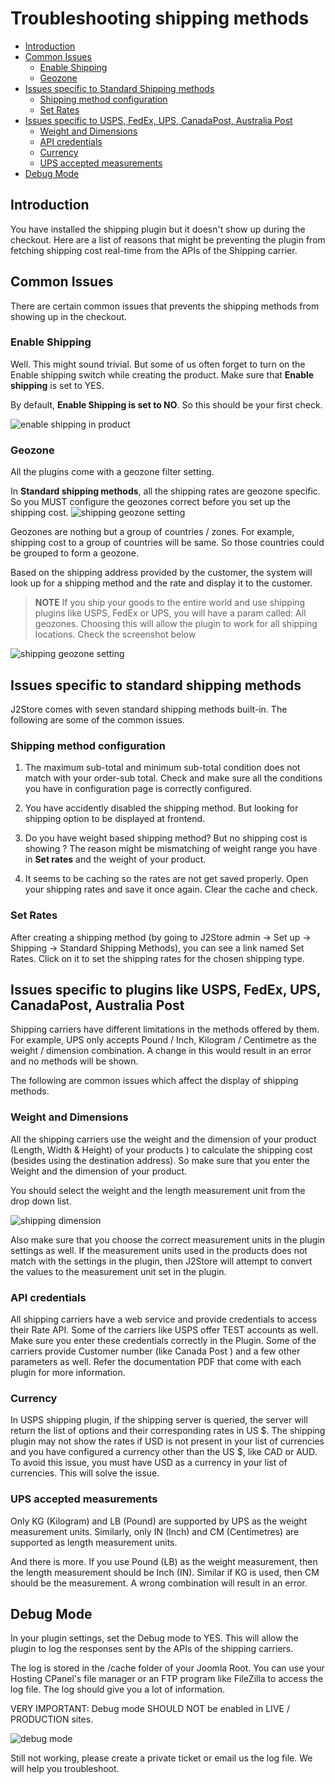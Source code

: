 # Troubleshooting shipping methods

* [Introduction](#introduction)
* [Common Issues](#common_issues)
	* [Enable Shipping](#enable_shipping)
	* [Geozone](#geozone)
* [Issues specific to Standard Shipping methods](#issues-standard-shipping)
	* [Shipping method configuration](standard-shipping-configuration)
	* [Set Rates](#set_rates)
* [Issues specific to USPS, FedEx, UPS, CanadaPost, Australia Post](#specific-plugins)
	* [Weight and Dimensions](#weight_dimension)
	* [API credentials](#api_credentials)
	* [Currency](#currency)
	* [UPS accepted measurements](#ups_measurements)
* [Debug Mode](#debug_mode)

<a name="introduction"></a>
## Introduction
You have installed the shipping plugin but it doesn't show up during the checkout. Here are a list of reasons that might be preventing the plugin from fetching shipping cost real-time from the APIs of the Shipping carrier.

<a name="common_issues"></a>
## Common Issues

There are certain common issues that prevents the shipping methods from showing up in the checkout.

<a name="enable_shipping"></a>
### Enable Shipping

Well. This might sound trivial. But some of us often forget to turn on the Enable shipping switch while creating the product. Make sure that **Enable shipping** is set to YES.

By default, **Enable Shipping is set to NO**. So this should be your first check.

![enable shipping in product](./assets/images/shipping_enable_item.png)

<a name="geozone"></a>
### Geozone

All the plugins come with a geozone filter setting.

In **Standard shipping methods**, all the shipping rates are geozone specific. So you MUST configure the geozones correct before you set up the shipping cost.
![shipping geozone setting](./assets/images/shipping_geozone.jpg)

Geozones are nothing but a group of countries / zones.
For example, shipping cost to a group of countries will be same. So those countries could be grouped to form a geozone.

Based on the shipping address provided by the customer, the system will look up for a shipping method and the rate and display it to the customer.

> **NOTE**
> If you ship your goods to the entire world and use shipping plugins like USPS, FedEx or UPS, you will have a param called: All geozones. Choosing this will allow the plugin to work for all shipping locations. Check the screenshot below

![shipping geozone setting](./assets/images/shipping_geozone_setting.png)

<a name="issues-standard-shipping"></a>
## Issues specific to standard shipping methods

J2Store comes with seven standard shipping methods built-in. The following are some of the common issues.

<a name="standard-shipping-configuration"></a>
### Shipping method configuration

1. The maximum sub-total and minimum sub-total condition does not match with your order-sub total. Check and make sure all the conditions you have in configuration page is correctly configured.

2. You have accidently disabled the shipping method. But looking for shipping option to be displayed at frontend.

3. Do you have weight based shipping method? But no shipping cost is showing ? The reason might be mismatching of weight range you have in **Set rates** and the weight of your product.

4. It seems to be caching so the rates are not get saved properly. Open your shipping rates and save it once again. Clear the cache and check.

<a name="set_rates"></a>
### Set Rates
After creating a shipping method (by going to J2Store admin -> Set up -> Shipping -> Standard Shipping Methods), you can see a link named Set Rates. Click on it to set the shipping rates for the chosen shipping type.

<a name="specific-plugins"></a>
## Issues specific to plugins like USPS, FedEx, UPS, CanadaPost, Australia Post

Shipping carriers have different limitations in the methods offered by them. For example, UPS only accepts Pound / Inch, Kilogram / Centimetre as the weight / dimension combination. A change in this would result in an error and no methods will be shown. 

The following are common issues which affect the display of shipping methods.

<a name="weight_dimension"></a>
### Weight and Dimensions

All the shipping carriers use the weight and the dimension of your product (Length, Width & Height) of your products ) to calculate the shipping cost (besides using the destination address). So make sure that you enter the Weight and the dimension of your product.

You should select the weight and the length measurement unit from the drop down list.

![shipping dimension](./assets/images/weight_and_dimensions.png)

Also make sure that you choose the correct measurement units in the plugin settings as well. If the measurement units used in the products does not match with the settings in the plugin, then J2Store will attempt to convert the values to the measurement unit set in the plugin.

<a name="api_credentials"></a>
### API credentials

All shipping carriers have a web service and provide credentials to access their Rate API. Some of the carriers like USPS offer TEST accounts as well.  Make sure you enter these credentials correctly in the Plugin. Some of the carriers provide Customer number (like Canada Post ) and a few other parameters as well. Refer the documentation PDF that come with each plugin for more information.

<a name="currency"></a>
### Currency
In USPS shipping plugin, if the shipping server is queried, the server will return the list of options and their corresponding rates in US $. The shipping plugin may not show the rates if USD is not present in your list of currencies and you have configured a currency other than the US $, like CAD or AUD. To avoid this issue, you must have USD as a currency  in your list of currencies. This will solve the issue.

<a name="ups_measurements"></a>
### UPS accepted measurements
Only KG (Kilogram) and LB (Pound) are supported by UPS as the weight measurement units.  Similarly, only IN (Inch) and CM (Centimetres) are supported as length measurement units.

And there is more.  If you use Pound (LB) as the weight measurement, then the length measurement should be Inch (IN). Similar if KG is used, then CM should be the measurement. A wrong combination will result in an error.

<a name="debug_mode"></a>
## Debug Mode

In your plugin settings, set the Debug mode to YES. This will allow the plugin to log the responses sent by the APIs of the shipping carriers.

The log is stored in the /cache folder of your Joomla Root. You can use your Hosting CPanel's file manager or an FTP program like FileZilla to access the log file. The log should give you a lot of information.

VERY IMPORTANT: Debug mode SHOULD NOT be enabled in LIVE / PRODUCTION sites.

![debug mode](./assets/images/debug_mode.png)

Still not working, please create a private ticket or email us the log file. We will help you troubleshoot.